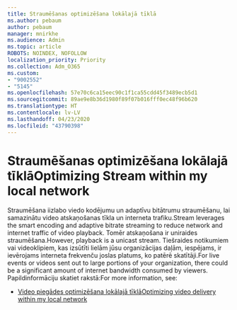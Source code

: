```yaml
---
title: Straumēšanas optimizēšana lokālajā tīklā
ms.author: pebaum
author: pebaum
manager: mnirkhe
ms.audience: Admin
ms.topic: article
ROBOTS: NOINDEX, NOFOLLOW
localization_priority: Priority
ms.collection: Adm_O365
ms.custom:
- "9002552"
- "5145"
ms.openlocfilehash: 57e70c6ca15eec90c1f1ca55cdd45f3489ecb5d1
ms.sourcegitcommit: 89ae9e8b36d1980f89f07b016fff0ec48f96b620
ms.translationtype: HT
ms.contentlocale: lv-LV
ms.lasthandoff: 04/23/2020
ms.locfileid: "43790398"
---
```

# <a name="optimizing-stream-within-my-local-network"></a><span data-ttu-id="6c56c-102">Straumēšanas optimizēšana lokālajā tīklā</span><span class="sxs-lookup"><span data-stu-id="6c56c-102">Optimizing Stream within my local network</span></span>

<span data-ttu-id="6c56c-103">Straumēšana iizlabo viedo kodējumu un adaptīvu bitātrumu straumēšanu, lai samazinātu video atskaņošanas tīkla un interneta trafiku.</span><span class="sxs-lookup"><span data-stu-id="6c56c-103">Stream leverages the smart encoding and adaptive bitrate streaming to reduce network and internet traffic of video playback.</span></span> <span data-ttu-id="6c56c-104">Tomēr atskaņošana ir uniraides straumēšana.</span><span class="sxs-lookup"><span data-stu-id="6c56c-104">However, playback is a unicast stream.</span></span> <span data-ttu-id="6c56c-105">Tiešraides notikumiem vai videoklipiem, kas izsūtīti lielām jūsu organizācijas daļām, iespējams, ir ievērojams interneta frekvenču joslas platums, ko patērē skatītāji.</span><span class="sxs-lookup"><span data-stu-id="6c56c-105">For live events or videos sent out to large portions of your organization, there could be a significant amount of internet bandwidth consumed by viewers.</span></span> <span data-ttu-id="6c56c-106">Papildinformāciju skatiet rakstā:</span><span class="sxs-lookup"><span data-stu-id="6c56c-106">For more information, see:</span></span>

- [<span data-ttu-id="6c56c-107">Video piegādes optimizēšana lokālajā tīklā</span><span class="sxs-lookup"><span data-stu-id="6c56c-107">Optimizing video delivery within my local network</span></span>](https://docs.microsoft.com/stream/network-overview#optimizing-video-delivery-within-my-local-network)
